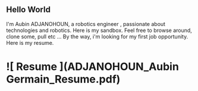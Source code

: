 ## Hello  World

I'm Aubin ADJANOHOUN, a robotics engineer , passionate about technologies and robotics.
Here is my sandbox. Feel free to browse around, clone some, pull etc ... 
By the way, i'm looking for my first job opportunity. Here is my resume.

# ![ Resume ](ADJANOHOUN_Aubin Germain_Resume.pdf)
